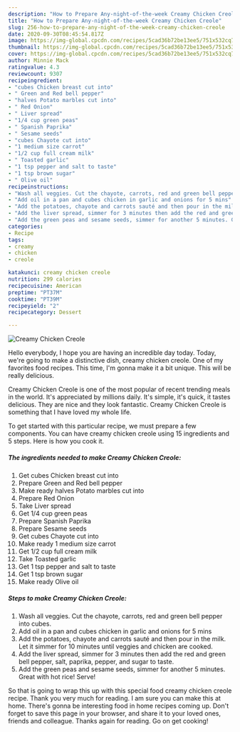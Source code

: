 ```yaml
---
description: "How to Prepare Any-night-of-the-week Creamy Chicken Creole"
title: "How to Prepare Any-night-of-the-week Creamy Chicken Creole"
slug: 256-how-to-prepare-any-night-of-the-week-creamy-chicken-creole
date: 2020-09-30T08:45:54.817Z
image: https://img-global.cpcdn.com/recipes/5cad36b72be13ee5/751x532cq70/creamy-chicken-creole-recipe-main-photo.jpg
thumbnail: https://img-global.cpcdn.com/recipes/5cad36b72be13ee5/751x532cq70/creamy-chicken-creole-recipe-main-photo.jpg
cover: https://img-global.cpcdn.com/recipes/5cad36b72be13ee5/751x532cq70/creamy-chicken-creole-recipe-main-photo.jpg
author: Minnie Mack
ratingvalue: 4.3
reviewcount: 9307
recipeingredient:
- "cubes Chicken breast cut into"
- " Green and Red bell pepper"
- "halves Potato marbles cut into"
- " Red Onion"
- " Liver spread"
- "1/4 cup green peas"
- " Spanish Paprika"
- " Sesame seeds"
- "cubes Chayote cut into"
- "1 medium size carrot"
- "1/2 cup full cream milk"
- " Toasted garlic"
- "1 tsp pepper and salt to taste"
- "1 tsp brown sugar"
- " Olive oil"
recipeinstructions:
- "Wash all veggies. Cut the chayote, carrots, red and green bell pepper into cubes."
- "Add oil in a pan and cubes chicken in garlic and onions for 5 mins"
- "Add the potatoes, chayote and carrots sauté and then pour in the milk. Let it simmer for 10 minutes until veggies and chicken are cooked."
- "Add the liver spread, simmer for 3 minutes then add the red and green bell pepper, salt, paprika, pepper, and sugar to taste."
- "Add the green peas and sesame seeds, simmer for another 5 minutes. Great with hot rice! Serve!"
categories:
- Recipe
tags:
- creamy
- chicken
- creole

katakunci: creamy chicken creole 
nutrition: 299 calories
recipecuisine: American
preptime: "PT37M"
cooktime: "PT39M"
recipeyield: "2"
recipecategory: Dessert

---
```



![Creamy Chicken Creole](https://img-global.cpcdn.com/recipes/5cad36b72be13ee5/751x532cq70/creamy-chicken-creole-recipe-main-photo.jpg)

Hello everybody, I hope you are having an incredible day today. Today, we're going to make a distinctive dish, creamy chicken creole. One of my favorites food recipes. This time, I'm gonna make it a bit unique. This will be really delicious.



Creamy Chicken Creole is one of the most popular of recent trending meals in the world. It's appreciated by millions daily. It's simple, it's quick, it tastes delicious. They are nice and they look fantastic. Creamy Chicken Creole is something that I have loved my whole life.


To get started with this particular recipe, we must prepare a few components. You can have creamy chicken creole using 15 ingredients and 5 steps. Here is how you cook it.

<!--inarticleads1-->

##### The ingredients needed to make Creamy Chicken Creole:

1. Get cubes Chicken breast cut into
1. Prepare  Green and Red bell pepper
1. Make ready halves Potato marbles cut into
1. Prepare  Red Onion
1. Take  Liver spread
1. Get 1/4 cup green peas
1. Prepare  Spanish Paprika
1. Prepare  Sesame seeds
1. Get cubes Chayote cut into
1. Make ready 1 medium size carrot
1. Get 1/2 cup full cream milk
1. Take  Toasted garlic
1. Get 1 tsp pepper and salt to taste
1. Get 1 tsp brown sugar
1. Make ready  Olive oil




<!--inarticleads2-->

##### Steps to make Creamy Chicken Creole:

1. Wash all veggies. Cut the chayote, carrots, red and green bell pepper into cubes.
1. Add oil in a pan and cubes chicken in garlic and onions for 5 mins
1. Add the potatoes, chayote and carrots sauté and then pour in the milk. Let it simmer for 10 minutes until veggies and chicken are cooked.
1. Add the liver spread, simmer for 3 minutes then add the red and green bell pepper, salt, paprika, pepper, and sugar to taste.
1. Add the green peas and sesame seeds, simmer for another 5 minutes. Great with hot rice! Serve!




So that is going to wrap this up with this special food creamy chicken creole recipe. Thank you very much for reading. I am sure you can make this at home. There's gonna be interesting food in home recipes coming up. Don't forget to save this page in your browser, and share it to your loved ones, friends and colleague. Thanks again for reading. Go on get cooking!
